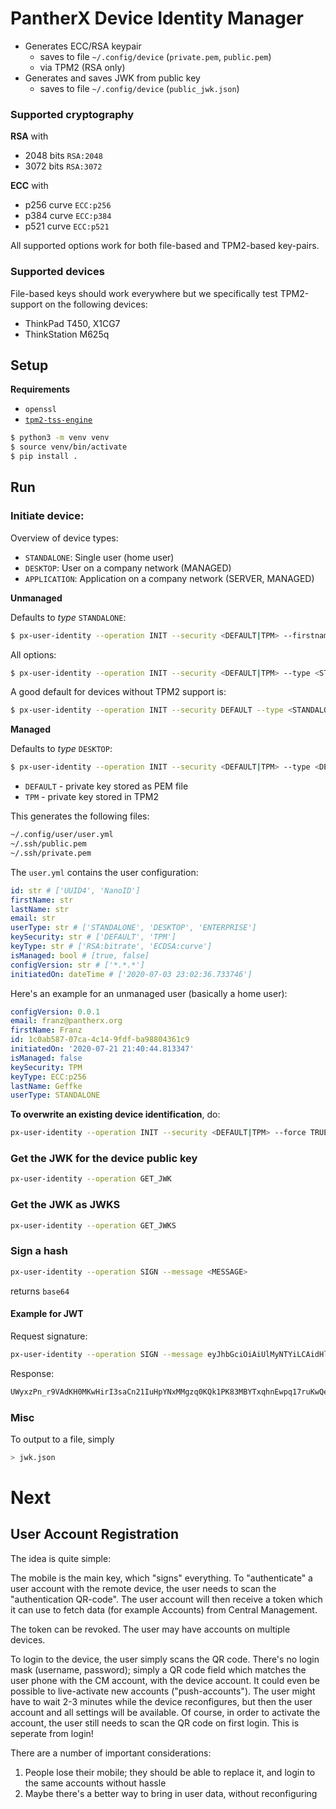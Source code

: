 # PantherX Device Identity Manager

- Generates ECC/RSA keypair
   - saves to file `~/.config/device` (`private.pem`, `public.pem`)
   - via TPM2 (RSA only)
- Generates and saves JWK from public key
   - saves to file `~/.config/device` (`public_jwk.json`)

### Supported cryptography

**RSA** with
- 2048 bits `RSA:2048`
- 3072 bits `RSA:3072`

**ECC** with
- p256 curve `ECC:p256`
- p384 curve `ECC:p384`
- p521 curve `ECC:p521`

All supported options work for both file-based and TPM2-based key-pairs.

### Supported devices

File-based keys should work everywhere but we specifically test TPM2-support on the following devices:

- ThinkPad T450, X1CG7
- ThinkStation M625q

## Setup

**Requirements**

- `openssl`
- [`tpm2-tss-engine`](https://github.com/tpm2-software/tpm2-tss-engine)

```bash
$ python3 -m venv venv
$ source venv/bin/activate
$ pip install .
```

## Run

### Initiate device:

Overview of device types:

- `STANDALONE`: Single user (home user)
- `DESKTOP`: User on a company network (MANAGED)
- `APPLICATION`: Application on a company network (SERVER, MANAGED)

**Unmanaged**

Defaults to _type_ `STANDALONE`:

```bash
$ px-user-identity --operation INIT --security <DEFAULT|TPM> --firstname <FIRST_NAME> --lastname <LAST_NAME> --email <EMAIL>
```

All options:

```bash
$ px-user-identity --operation INIT --security <DEFAULT|TPM> --type <STANDALONE|DESKTOP|APPLICATION> --keytype <RSA:2048|RSA:3072|ECC:p256|ECC:p384|ECC:p521> --firstname <FIRST_NAME> --lastname <LAST_NAME> --email <EMAIL>
```

A good default for devices without TPM2 support is:

```bash
$ px-user-identity --operation INIT --security DEFAULT --type <STANDALONE|DESKTOP|APPLICATION> --keytype ECC:p256 --firstname <FIRST_NAME> --lastname <LAST_NAME> --email <EMAIL>
```

**Managed**

Defaults to _type_ `DESKTOP`:

```bash
$ px-user-identity --operation INIT --security <DEFAULT|TPM> --type <DESKTOP|APPLICATION> --firstname <FIRST_NAME> --lastname <LAST_NAME> --email <EMAIL>
```

- `DEFAULT` - private key stored as PEM file
- `TPM` - private key stored in TPM2

This generates the following files:

```bash
~/.config/user/user.yml
~/.ssh/public.pem
~/.ssh/private.pem
```

The `user.yml` contains the user configuration:

```yml
id: str # ['UUID4', 'NanoID']
firstName: str
lastName: str
email: str
userType: str # ['STANDALONE', 'DESKTOP', 'ENTERPRISE']
keySecurity: str # ['DEFAULT', 'TPM']
keyType: str # ['RSA:bitrate', 'ECDSA:curve']
isManaged: bool # [true, false]
configVersion: str # ['*.*.*']
initiatedOn: dateTime # ['2020-07-03 23:02:36.733746']
```

Here's an example for an unmanaged user (basically a home user):

```yml
configVersion: 0.0.1
email: franz@pantherx.org
firstName: Franz
id: 1c0ab587-07ca-4c14-9fdf-ba98804361c9
initiatedOn: '2020-07-21 21:40:44.813347'
isManaged: false
keySecurity: TPM
keyType: ECC:p256
lastName: Geffke
userType: STANDALONE
```

**To overwrite an existing device identification**, do:

```bash
px-user-identity --operation INIT --security <DEFAULT|TPM> --force TRUE
```

### Get the JWK for the device public key

```bash
px-user-identity --operation GET_JWK
```

### Get the JWK as JWKS

```bash
px-user-identity --operation GET_JWKS
```

### Sign a hash

```bash
px-user-identity --operation SIGN --message <MESSAGE>
```

returns `base64`

#### Example for JWT

Request signature:

```bash
px-user-identity --operation SIGN --message eyJhbGciOiAiUlMyNTYiLCAidHlwZSI6ICJKV1QifQ.eyJhcHBfaWQiOiAiYzNlZmMzYTYtZGE1MS00N2IwLWFiNTYtOTA4MjRkYTFmNDNmIn0
```

Response:

```bash
UWyxzPn_r9VAdKH0MKwHirI3saCn21IuHpYNxMMgzq0KQk1PK83MBYTxqhnEwpq17ruKwQehhXb5bPg4Z9XF6a_dotdyZ8gYlrOefyBPBD712k0gPFOmf0KtJn6jYaR10lPbRyKI-fo21sb-0COp7Sb62rwNPv43tABiFD5C7mltYlH2EF2lN58uDytQypUCToWSapcRgfO9L5NCGShsjubBKkoLjzrP4qPC-AB8-EQx8jCm2hzy0dPg0GtppG1ZnLzeB0g2Vt4dFH21bjVO4o97CNb95PP6pZhNdqOq5LjsTfS6CbFi3h5bXHQQN_VU2mjq_E_5_QDeH8SAAFW-2g
```

### Misc

To output to a file, simply

```bash
> jwk.json
```

# Next

## User Account Registration

The idea is quite simple:

The mobile is the main key, which "signs" everything.
To "authenticate" a user account with the remote device, the user needs to scan the "authentication QR-code".
The user account will then receive a token which it can use to fetch data (for example Accounts) from Central Management.

The token can be revoked.
The user may have accounts on multiple devices.

To login to the device, the user simply scans the QR code. There's no login mask (username, password); simply a QR code field which matches the user phone with the CM account, with the device account.
It could even be possible to live-activate new accounts ("push-accounts"). The user might have to wait 2-3 minutes while the device reconfigures, but then the user account and all settings will be available.
Of course, in order to activate the account, the user still needs to scan the QR code on first login. This is seperate from login!

There are a number of important considerations:
1. People lose their mobile; they should be able to replace it, and login to the same accounts without hassle
2. Maybe there's a better way to bring in user data, without reconfiguring